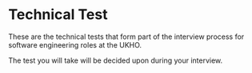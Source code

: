 # Technical Test

These are the technical tests that form part of the interview process for software engineering roles at the UKHO.

The test you will take will be decided upon during your interview.

